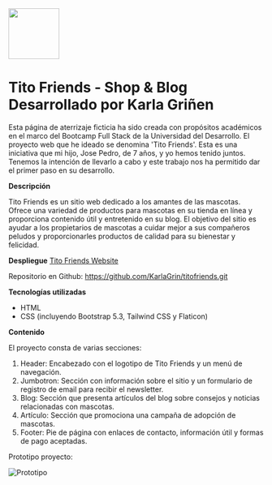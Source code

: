 <img src="./assets/img/TitoFriends_logo_negrita.png" width="100px" height="auto">

<h1>Tito Friends - Shop & Blog<br>
Desarrollado por Karla Griñen</h1>

Esta página de aterrizaje ficticia ha sido creada con propósitos académicos en el marco del Bootcamp Full Stack de la Universidad del Desarrollo.
El proyecto web que he ideado se denomina 'Tito Friends'. Esta es una iniciativa que mi hijo, Jose Pedro, de 7 años, y yo hemos tenido juntos. Tenemos la intención de llevarlo a cabo y este trabajo nos ha permitido dar el primer paso en su desarrollo.

<b>Descripción</b>

Tito Friends es un sitio web dedicado a los amantes de las mascotas. Ofrece una variedad de productos para mascotas en su tienda en línea y proporciona contenido útil y entretenido en su blog. El objetivo del sitio es ayudar a los propietarios de mascotas a cuidar mejor a sus compañeros peludos y proporcionarles productos de calidad para su bienestar y felicidad.

<b>Despliegue</b>
<a href="https://titofriends.netlify.app">Tito Friends Website</a>

Repositorio en Github: https://github.com/KarlaGrin/titofriends.git



<b>Tecnologías utilizadas</b>

- HTML
- CSS (incluyendo Bootstrap 5.3, Tailwind CSS y Flaticon)

<b>Contenido</b>

El proyecto consta de varias secciones:

1. Header: Encabezado con el logotipo de Tito Friends y un menú de navegación.
2. Jumbotron: Sección con información sobre el sitio y un formulario de registro de email para recibir el newsletter.
3. Blog: Sección que presenta artículos del blog sobre consejos y noticias relacionadas con mascotas.
4. Artículo: Sección que promociona una campaña de adopción de mascotas.
5. Footer: Pie de página con enlaces de contacto, información útil y formas de pago aceptadas.

Prototipo proyecto:

<img src="./assets/img/PROTOTIPO PROYECTO C12.png" alt="Prototipo">

